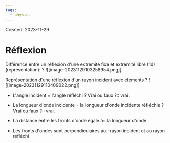 ```yaml
---
tags:
  - physics
---
```

Created: 2023-11-29

# Réflexion

Différence entre un réflexion d'une extrémité fixe et extrémité libre (1d) (représentation):
?
![[image-20231129103258954.png]]
<!--SR:!2024-01-21,29,230-->


Représentation d'une réflexion d'un rayon incident avec éléments
?
![[image-20231129110409022.png]]
<!--SR:!2024-03-14,65,250-->


- L'angle incident = l'angle réfléchi ? Vrai ou faux ?:: vrai.
<!--SR:!2024-03-19,76,270-->
- La longueur d'onde incidente = la longueur d'onde incidente réfléchie ? Vrai ou faux ?:: vrai.
<!--SR:!2024-02-11,44,250-->
- La distance entre les fronts d'onde égale à:: la longueur d'onde.
<!--SR:!2024-02-19,51,250-->
- Les fronts d'ondes sont perpendiculaires au:: rayon incident et au rayon réfléchi
<!--SR:!2024-02-15,47,250-->

